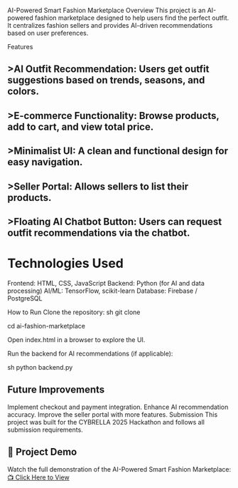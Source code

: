 AI-Powered Smart Fashion Marketplace
Overview
This project is an AI-powered fashion marketplace designed to help users find the perfect outfit. It centralizes fashion sellers and provides AI-driven recommendations based on user preferences.

Features

## >AI Outfit Recommendation: Users get outfit suggestions based on trends, seasons, and colors.

## >E-commerce Functionality: Browse products, add to cart, and view total price.
## >Minimalist UI: A clean and functional design for easy navigation.

## >Seller Portal: Allows sellers to list their products.

## >Floating AI Chatbot Button: Users can request outfit recommendations via the chatbot.




# Technologies Used
Frontend: HTML, CSS, JavaScript
Backend: Python (for AI and data processing)
AI/ML: TensorFlow, scikit-learn
Database: Firebase / PostgreSQL

How to Run
Clone the repository:
sh
 git clone <repository-link>

 cd ai-fashion-marketplace

Open index.html in a browser to explore the UI.

Run the backend for AI recommendations (if applicable):

sh
  python backend.py

## Future Improvements
Implement checkout and payment integration.
Enhance AI recommendation accuracy.
Improve the seller portal with more features.
Submission
This project was built for the CYBRELLA 2025 Hackathon and follows all submission requirements.

## 🎥 Project Demo  
Watch the full demonstration of the AI-Powered Smart Fashion Marketplace:  
[📺 Click Here to View](PASTE_LINK_HERE)
